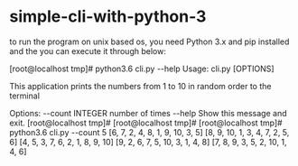 # simple-cli-with-python-3
to run the program on unix based os, you need Python 3.x and pip installed and the you can execute it through below:

[root@localhost tmp]# python3.6 cli.py --help
Usage: cli.py [OPTIONS]

  This application prints the numbers from 1 to 10 in random order to the
  terminal

Options:
  --count INTEGER  number of times
  --help           Show this message and exit.
  [root@localhost tmp]# 
[root@localhost tmp]# 
[root@localhost tmp]# python3.6 cli.py --count 5
[6, 7, 2, 4, 8, 1, 9, 10, 3, 5]
[8, 9, 10, 1, 3, 4, 7, 2, 5, 6]
[4, 5, 3, 7, 6, 2, 1, 8, 9, 10]
[9, 2, 6, 7, 5, 10, 3, 1, 4, 8]
[7, 8, 9, 3, 5, 2, 10, 1, 4, 6]

  
